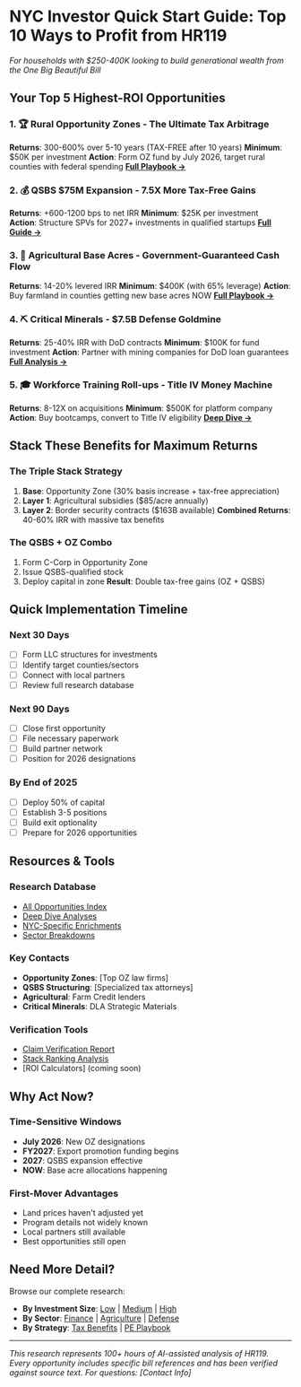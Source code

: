 # NYC Investor Quick Start Guide: Top 10 Ways to Profit from HR119

*For households with $250-400K looking to build generational wealth from the One Big Beautiful Bill*

## Your Top 5 Highest-ROI Opportunities

### 1. 🏆 **Rural Opportunity Zones** - The Ultimate Tax Arbitrage
**Returns**: 300-600% over 5-10 years (TAX-FREE after 10 years)
**Minimum**: $50K per investment
**Action**: Form OZ fund by July 2026, target rural counties with federal spending
**[Full Playbook →](enrichments/opportunity-zones-nyc-playbook.md)**

### 2. 💰 **QSBS $75M Expansion** - 7.5X More Tax-Free Gains
**Returns**: +600-1200 bps to net IRR
**Minimum**: $25K per investment  
**Action**: Structure SPVs for 2027+ investments in qualified startups
**[Full Guide →](enrichments/qsbs-75m-arbitrage-guide.md)**

### 3. 🌾 **Agricultural Base Acres** - Government-Guaranteed Cash Flow
**Returns**: 14-20% levered IRR
**Minimum**: $400K (with 65% leverage)
**Action**: Buy farmland in counties getting new base acres NOW
**[Full Playbook →](enrichments/agricultural-subsidies-nyc-playbook.md)**

### 4. ⛏️ **Critical Minerals** - $7.5B Defense Goldmine
**Returns**: 25-40% IRR with DoD contracts
**Minimum**: $100K for fund investment
**Action**: Partner with mining companies for DoD loan guarantees
**[Full Analysis →](deep-dives/critical-minerals-funding.md)**

### 5. 🎓 **Workforce Training Roll-ups** - Title IV Money Machine
**Returns**: 8-12X on acquisitions
**Minimum**: $500K for platform company
**Action**: Buy bootcamps, convert to Title IV eligibility
**[Deep Dive →](deep-dives/workforce-pell-grants-comprehensive.md)**

## Stack These Benefits for Maximum Returns

### The Triple Stack Strategy
1. **Base**: Opportunity Zone (30% basis increase + tax-free appreciation)
2. **Layer 1**: Agricultural subsidies ($85/acre annually)
3. **Layer 2**: Border security contracts ($163B available)
**Combined Returns**: 40-60% IRR with massive tax benefits

### The QSBS + OZ Combo
1. Form C-Corp in Opportunity Zone
2. Issue QSBS-qualified stock
3. Deploy capital in zone
**Result**: Double tax-free gains (OZ + QSBS)

## Quick Implementation Timeline

### Next 30 Days
- [ ] Form LLC structures for investments
- [ ] Identify target counties/sectors
- [ ] Connect with local partners
- [ ] Review full research database

### Next 90 Days  
- [ ] Close first opportunity
- [ ] File necessary paperwork
- [ ] Build partner network
- [ ] Position for 2026 designations

### By End of 2025
- [ ] Deploy 50% of capital
- [ ] Establish 3-5 positions
- [ ] Build exit optionality
- [ ] Prepare for 2026 opportunities

## Resources & Tools

### Research Database
- [All Opportunities Index](opportunities.json)
- [Deep Dive Analyses](deep-dives/)
- [NYC-Specific Enrichments](enrichments/)
- [Sector Breakdowns](sectors/)

### Key Contacts
- **Opportunity Zones**: [Top OZ law firms]
- **QSBS Structuring**: [Specialized tax attorneys]
- **Agricultural**: Farm Credit lenders
- **Critical Minerals**: DLA Strategic Materials

### Verification Tools
- [Claim Verification Report](claim-verification-report.md)
- [Stack Ranking Analysis](opportunity-stack-ranking.md)
- [ROI Calculators] (coming soon)

## Why Act Now?

### Time-Sensitive Windows
- **July 2026**: New OZ designations
- **FY2027**: Export promotion funding begins
- **2027**: QSBS expansion effective
- **NOW**: Base acre allocations happening

### First-Mover Advantages
- Land prices haven't adjusted yet
- Program details not widely known
- Local partners still available
- Best opportunities still open

## Need More Detail?

Browse our complete research:
- **By Investment Size**: [Low](opportunities/low-capital/) | [Medium](opportunities/medium-capital/) | [High](opportunities/high-capital/)
- **By Sector**: [Finance](sectors/finance/) | [Agriculture](sectors/agriculture/) | [Defense](sectors/defense/)
- **By Strategy**: [Tax Benefits](sectors/finance/tax-benefits-250k-400k.md) | [PE Playbook](nyc-pe-banking-playbook-v2.md)

---

*This research represents 100+ hours of AI-assisted analysis of HR119. Every opportunity includes specific bill references and has been verified against source text. For questions: [Contact Info]*